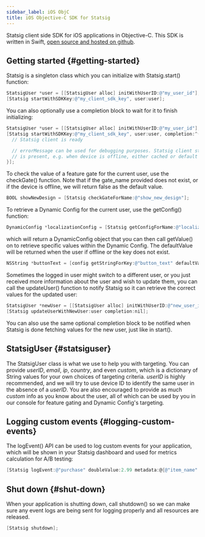 ```yaml
---
sidebar_label: iOS ObjC
title: iOS Objective-C SDK for Statsig
---
```


Statsig client side SDK for iOS applications in Objective-C. This SDK is written in Swift, [open source and hosted on github](https://github.com/statsig-io/ios-sdk).

## Getting started {#getting-started}

Statsig is a singleton class which you can initialize with Statsig.start() function:

```objectivec
StatsigUser *user = [[StatsigUser alloc] initWithUserID:@"my_user_id"];
[Statsig startWithSDKKey:@"my_client_sdk_key", user:user];
```

You can also optionally use a completion block to wait for it to finish initializing:

```objectivec
StatsigUser *user = [[StatsigUser alloc] initWithUserID:@"my_user_id"];
[Statsig startWithSDKKey:@"my_client_sdk_key", user:user, completion:^(NSString * errorMessage) {
  // Statsig client is ready

  // errorMessage can be used for debugging purposes. Statsig client still functions when errorMessage
  // is present, e.g. when device is offline, either cached or default values will be returned by Statsig APIs.
}];
```

To check the value of a feature gate for the current user, use the checkGate() function. Note that if the gate_name provided does not exist,
or if the device is offline, we will return false as the default value.

```objectivec
BOOL showNewDesign = [Statsig checkGateForName:@"show_new_design"];
```

To retrieve a Dynamic Config for the current user, use the getConfig() function:

```objectivec
DynamicConfig *localizationConfig = [Statsig getConfigForName:@"localization_config"];
```

which will return a DynamicConfig object that you can then call getValue() on to retrieve specific values within the Dynamic Config. The
defaultValue will be returned when the user if offline or the key does not exist.

```objectivec
NSString *buttonText = [config getStringForKey:@"button_text" defaultValue:@""Check out""];
```

Sometimes the logged in user might switch to a different user, or you just received more information about the user and wish to update them,
you can call the updateUser() function to notify Statsig so it can retrieve the correct values for the updated user:

```objectivec
StatsigUser *newUser = [[StatsigUser alloc] initWithUserID:@"new_user_id" email:@"newUser@gmail.com" ip:nil country:@"US" custom:custom:@{@"is_new_user": @YES}];
[Statsig updateUserWithNewUser:user completion:nil];
```

You can also use the same optional completion block to be notified when Statsig is done fetching values for the new user, just like in start().

## StatsigUser {#statsiguser}

The StatsigUser class is what we use to help you with targeting. You can provide _userID_, _email_, _ip_, _country_, and even _custom_, which
is a dictionary of String values for your own choices of targeting criteria. _userID_ is highly recommended, and we will try to use device ID
to identify the same user in the absence of a _userID_. You are also encouraged to provide as much _custom_ info as you know about the
user, all of which can be used by you in our console for feature gating and Dynamic Config's targeting.

## Logging custom events {#logging-custom-events}

The logEvent() API can be used to log custom events for your application, which will be shown in your Statsig dashboard and used for
metrics calculation for A/B testing:

```objectivec
[Statsig logEvent:@"purchase" doubleValue:2.99 metadata:@{@"item_name" : @"remove_ads"}];
```

## Shut down {#shut-down}

When your application is shutting down, call shutdown() so we can make sure any event logs are being sent for logging properly and all resources are released.

```objectivec
[Statsig shutdown];
```
